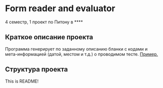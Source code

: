 # Form reader and evaluator 
4 семестр, 1 проект по Питону в ****

## Краткое описание проекта

Программа генерирует по заданному описанию бланки с кодами и мета-информацией (датой, местом и т.д.) о проводимом тесте. [Пример.](https://github.com/NoblFriend/python_proj_1/blob/master/demo/exmaple_blank.png)


## Структура проекта

This is README!
